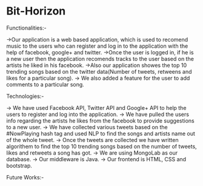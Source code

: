 # Bit-Horizon

Functionalities:-

->Our application is a web based application, which is used to recomend music to the users who can register and log in to the application with the help of facebook, google+ and twitter.
->Once the user is logged in, if he is a new user then the application recomends tracks to the user based on the artists he liked in his facebook.
->Also our application showes the top 10 trending songs based on the twitter data(Number of tweets, retweens and likes for a particular song).
-> We also added a feature for the user to add comments to a particular song.

Technologies:-

-> We have used Facebook API, Twitter API and Google+ API to help the users to register and log into the application.
-> We have pulled the users info regarding the artists he likes from the facebook to provide suggestions to a new user.
-> We have collected various tweets based on the #NowPlaying hash tag and used NLP to find the songs and artists name out of the whole tweet.
-> Once the tweets are collected we have written algorithem to find the top 10 trending songs based on the number of tweets, likes and retweets a song has got.
-> We are using MongoLab as our database.
-> Our middleware is Java.
-> Our frontend is HTML, CSS and bootstrap.

Future Works:-
